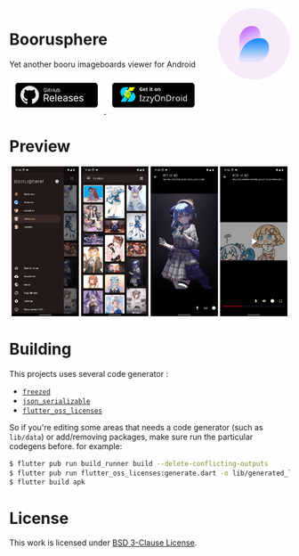 <img src="assets/icons/exported/legacy-circle.png" alt="boorusphere icon" height="128" align="right">

# Boorusphere

Yet another booru imageboards viewer for Android

<a href="https://github.com/nullxception/boorusphere/releases">
    <img src="assets/button-GHReleases.png" alt="github release page" width="170">
</a>
<a href="https://apt.izzysoft.de/fdroid/index/apk/io.chaldeaprjkt.boorusphere">
    <img src="assets/button-IzzyOnDroid.png" alt="IzzyOnDroid release page" width="170">
</a>

# Preview
<p align="center">
    <img width="24%" src="assets/previews/screen0.jpg" alt="screenshot of application menu"/>
    <img width="24%" src="assets/previews/screen1.jpg" alt="screenshot of search result"/>
    <img width="24%" src="assets/previews/screen2.jpg" alt="screenshot of photo preview"/>
    <img width="24%" src="assets/previews/screen3.jpg" alt="screenshot of video preview"/>
</p>

# Building

This projects uses several code generator :
- [`freezed`](https://github.com/rrousselGit/freezed)
- [`json_serializable`](https://github.com/google/json_serializable.dart)
- [`flutter_oss_licenses`](https://github.com/espresso3389/flutter_oss_licenses)

So if you're editing some areas that needs a code generator (such as `lib/data`) or add/removing packages, make sure run the particular codegens before. for example:

```bash
$ flutter pub run build_runner build --delete-conflicting-outputs
$ flutter pub run flutter_oss_licenses:generate.dart -o lib/generated_licenses.dart
$ flutter build apk
```

# License

This work is licensed under [BSD 3-Clause License](LICENSE.md).
